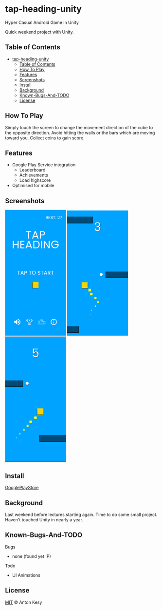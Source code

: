 # tap-heading-unity
Hyper Casual Android Game in Unity

Quick weekend project with Unity.

## Table of Contents

- [tap-heading-unity](#tap-heading-unity)
  - [Table of Contents](#table-of-contents)
  - [How To Play](#how-to-play)
  - [Features](#features)
  - [Screenshots](#screenshots)
  - [Install](#install)
  - [Background](#background)
  - [Known-Bugs-And-TODO](#known-bugs-and-todo)
  - [License](#license)

## How To Play

Simply touch the screen to change the movement direction of the cube to the opposite direction. Avoid hitting the walls or the bars which are moving toward you. Collect coins to gain score.

## Features

- Google Play Service integration
  - Leaderboard
  - Achievements
  - Load highscore
- Optimised for mobile

## Screenshots

<p float="left">
<img src="Store/Screenshots/Phone/Screenshot3.png?raw=true" width="200" />
<img src="Store/Screenshots/Phone/Screenshot0.png?raw=true" width="200" />
<img src="Store/Screenshots/Phone/Screenshot1.png?raw=true" width="200" />
</p>


## Install

[GooglePlayStore](https://play.google.com/store/apps/details?id=com.poorskill.tapheading "PoorPassword on GooglePlayStore")

## Background
Last weekend before lectures starting again. Time to do some small project. Haven't touched Unity in nearly a year.

## Known-Bugs-And-TODO

Bugs
* none (found yet :P)

Todo
* UI Animations

## License

[MIT](LICENSE) © Anton Kesy


